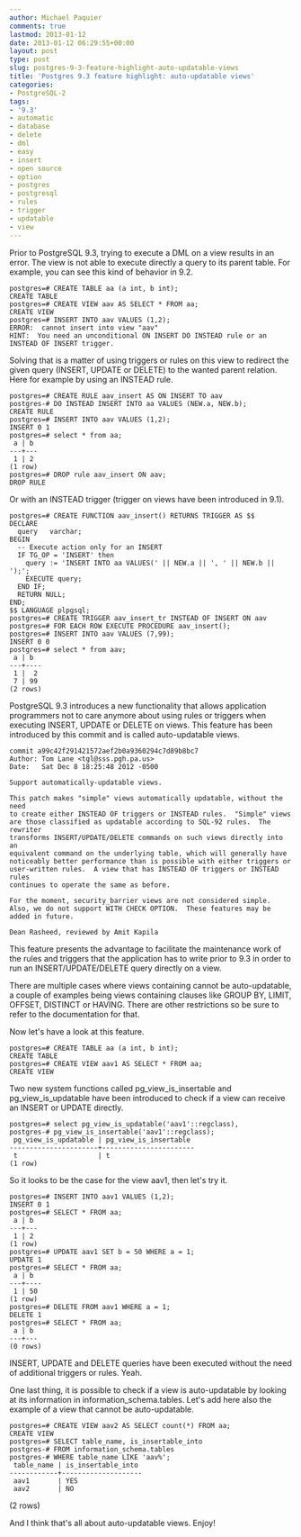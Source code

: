 ```yaml
---
author: Michael Paquier
comments: true
lastmod: 2013-01-12
date: 2013-01-12 06:29:55+00:00
layout: post
type: post
slug: postgres-9-3-feature-highlight-auto-updatable-views
title: 'Postgres 9.3 feature highlight: auto-updatable views'
categories:
- PostgreSQL-2
tags:
- '9.3'
- automatic
- database
- delete
- dml
- easy
- insert
- open source
- option
- postgres
- postgresql
- rules
- trigger
- updatable
- view
---
```


Prior to PostgreSQL 9.3, trying to execute a DML on a view results in an error. The view is not able to execute directly a query to its parent table.
For example, you can see this kind of behavior in 9.2.

    postgres=# CREATE TABLE aa (a int, b int);
    CREATE TABLE
    postgres=# CREATE VIEW aav AS SELECT * FROM aa;
    CREATE VIEW
    postgres=# INSERT INTO aav VALUES (1,2);
    ERROR:  cannot insert into view "aav"
    HINT:  You need an unconditional ON INSERT DO INSTEAD rule or an INSTEAD OF INSERT trigger.

Solving that is a matter of using triggers or rules on this view to redirect the given query (INSERT, UPDATE or DELETE) to the wanted parent relation. Here for example by using an INSTEAD rule.

    postgres=# CREATE RULE aav_insert AS ON INSERT TO aav 
    postgres-# DO INSTEAD INSERT INTO aa VALUES (NEW.a, NEW.b);
    CREATE RULE
    postgres=# INSERT INTO aav VALUES (1,2);
    INSERT 0 1
    postgres=# select * from aa;
     a | b 
    ---+---
     1 | 2
    (1 row)
    postgres=# DROP rule aav_insert ON aav;
    DROP RULE

Or with an INSTEAD trigger (trigger on views have been introduced in 9.1).

    postgres=# CREATE FUNCTION aav_insert() RETURNS TRIGGER AS $$
    DECLARE
      query   varchar;
    BEGIN
      -- Execute action only for an INSERT                                                            
      IF TG_OP = 'INSERT' then
        query := 'INSERT INTO aa VALUES(' || NEW.a || ', ' || NEW.b || ');';
        EXECUTE query;
      END IF;
      RETURN NULL;
    END;
    $$ LANGUAGE plpgsql;
    postgres=# CREATE TRIGGER aav_insert_tr INSTEAD OF INSERT ON aav
    postgres=# FOR EACH ROW EXECUTE PROCEDURE aav_insert();
    postgres=# INSERT INTO aav VALUES (7,99);
    INSERT 0 0
    postgres=# select * from aav;
     a | b  
    ---+----
     1 |  2
     7 | 99
    (2 rows)

PostgreSQL 9.3 introduces a new functionality that allows application programmers not to care anymore about using rules or triggers when executing INSERT, UPDATE or DELETE on views. This feature has been introduced by this commit and is called auto-updatable views.

    commit a99c42f291421572aef2b0a9360294c7d89b8bc7
    Author: Tom Lane <tgl@sss.pgh.pa.us>
    Date:   Sat Dec 8 18:25:48 2012 -0500

    Support automatically-updatable views.

    This patch makes "simple" views automatically updatable, without the need
    to create either INSTEAD OF triggers or INSTEAD rules.  "Simple" views
    are those classified as updatable according to SQL-92 rules.  The rewriter
    transforms INSERT/UPDATE/DELETE commands on such views directly into an
    equivalent command on the underlying table, which will generally have
    noticeably better performance than is possible with either triggers or
    user-written rules.  A view that has INSTEAD OF triggers or INSTEAD rules
    continues to operate the same as before.

    For the moment, security_barrier views are not considered simple.
    Also, we do not support WITH CHECK OPTION.  These features may be
    added in future.

    Dean Rasheed, reviewed by Amit Kapila

This feature presents the advantage to facilitate the maintenance work of the rules and triggers that the application has to write prior to 9.3 in order to run an INSERT/UPDATE/DELETE query directly on a view.

There are multiple cases where views containing cannot be auto-updatable, a couple of examples being views containing clauses like GROUP BY, LIMIT, OFFSET, DISTINCT or HAVING. There are other restrictions so be sure to refer to the documentation for that.

Now let's have a look at this feature.

    postgres=# CREATE TABLE aa (a int, b int);
    CREATE TABLE
    postgres=# CREATE VIEW aav1 AS SELECT * FROM aa;
    CREATE VIEW

Two new system functions called pg\_view\_is\_insertable and pg\_view\_is\_updatable have been introduced to check if a view can receive an INSERT or UPDATE directly.

    postgres=# select pg_view_is_updatable('aav1'::regclass),
    postgres-# pg_view_is_insertable('aav1'::regclass);
     pg_view_is_updatable | pg_view_is_insertable 
    ----------------------+-----------------------
     t                    | t
    (1 row)

So it looks to be the case for the view aav1, then let's try it.

    postgres=# INSERT INTO aav1 VALUES (1,2);
    INSERT 0 1
    postgres=# SELECT * FROM aa;
     a | b 
    ---+---
     1 | 2
    (1 row)
    postgres=# UPDATE aav1 SET b = 50 WHERE a = 1;
    UPDATE 1
    postgres=# SELECT * FROM aa;
     a | b  
    ---+----
     1 | 50
    (1 row)
    postgres=# DELETE FROM aav1 WHERE a = 1;
    DELETE 1
    postgres=# SELECT * FROM aa;
     a | b 
    ---+---
    (0 rows)

INSERT, UPDATE and DELETE queries have been executed without the need of additional triggers or rules. Yeah.

One last thing, it is possible to check if a view is auto-updatable by looking at its information in information\_schema.tables. Let's add here also the example of a view that cannot be auto-updatable.

    postgres=# CREATE VIEW aav2 AS SELECT count(*) FROM aa;
    CREATE VIEW
    postgres=# SELECT table_name, is_insertable_into 
    postgres-# FROM information_schema.tables
    postgres-# WHERE table_name LIKE 'aav%';
     table_name | is_insertable_into 
    ------------+--------------------
     aav1       | YES
     aav2       | NO
   (2 rows)

And I think that's all about auto-updatable views.
Enjoy!
